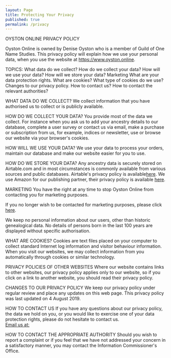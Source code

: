 ```yaml
---
layout: Page
title: Protecting Your Privacy
published: true
permalink: /privacy
---
```


OYSTON ONLINE PRIVACY POLICY

Oyston Online is owned by Denise Oyston who is a member of Guild of One Name Studies.  This privacy policy will explain how we use your personal data, when you use the website at https://www.oyston.online.

TOPICS:
What data do we collect?
How do we collect your data?
How will we use your data?
How will we store your data?
Marketing
What are your data protection rights.
What are cookies?
What type of cookies do we use?
Changes to our privacy policy.
How to contact us?
How to contact the relevant authorities?

WHAT DATA DO WE COLLECT?
We collect information that you have authorised us to collect or is publicly available.

HOW DO WE COLLECT YOUR DATA?
You provide most of the data we collect.  For instance when you ask us to add your ancestry details to our database, complete a user survey or contact us via email,  make a purchase or subscription from us, for example, indices or newsletter, use or browse our website via your browser's cookies.

HOW WILL WE USE YOUR DATA?
We use your data to process your orders, maintain our database and make our website easier for you to use.

HOW DO WE STORE YOUR DATA?
Any ancestry data is securely stored on Airtable.com and in most circumstances is commonly available from various sources and public databases. Airtable's privacy policy is available[here](https://airtable.com/privacy).
We use Amazon for our publishing partner, their privacy policy is available [here](https://www.amazon.com/gp/help/customer/display.html/ref=hp_left_v4_sib?ie=UTF8&nodeId=201909010).

MARKETING
You have the right at any time to stop Oyston Online from contacting you for marketing purposes.

If you no longer wish to be contacted for marketing purposes, please click  [here](mailto:oyston@one-name.org). 

We keep no personal information about our users, other than historic genealogical data.  No details of persons born in the last 100 years are displayed without specific authorisation.

WHAT ARE COOKIES?
Cookies are text files placed on your computer to collect standard Internet log information and visitor behaviour information. When you visit our websites, we may collect information from you automatically through cookies or similar technology. 

PRIVACY POLICIES OF OTHER WEBSITES
Where our website contains links to other websites, our privacy policy applies only to our website, so if you click on a link to another website, you should read their privacy policy.

CHANGES TO OUR PRIVACY POLICY
We keep our privacy policy under regular review and place any updates on this web page. This privacy policy was last updated on 4 August 2019. 

HOW TO CONTACT US
If you have any questions about our privacy policy, the data we hold on you, or you would like to exercise one of your data protection rights, please do not hesitate to contact us.  
[Email us at:](mailto:oyston@one-name.org) 


HOW TO CONTACT THE APPROPRIATE AUTHORITY
Should you wish to report a complaint or if you feel that we have not addressed your concern in a satisfactory manner, you may contact the Information Commissioner's Office.
<!--stackedit_data:
eyJoaXN0b3J5IjpbLTgzMTU4MTcwOF19
-->